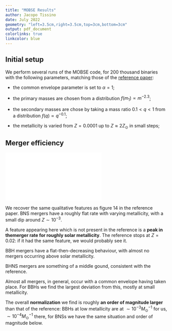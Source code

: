 ```yaml
---
title: "MOBSE Results"
author: Jacopo Tissino
date: July 2022
geometry: "left=3.5cm,right=3.5cm,top=3cm,bottom=3cm"
output: pdf_document
colorlinks: true
linkcolor: blue
---
```


## Initial setup

We perform several runs of the MOBSE code, 
for 200 thousand binaries with the following parameters,
matching those of the [reference paper](https://arxiv.org/abs/1806.00001):

- the common envelope parameter is set to $\alpha = 1$;
- the primary masses are chosen from a distribution $f(m_1) \propto m^{-2.3}$;
- the secondary masses are chose by taking a mass ratio $0.1< q < 1$ 
    from a distribution $f(q) \propto q^{-0.1}$;

- the metallicity is varied from $Z = 0.0001$ up to $Z \approx 2 Z_{\odot}$ in small steps;

## Merger efficiency

![Merger efficiency](merger_efficiency.pdf)

We recover the same qualitative features as figure 14 in the reference paper.
BNS mergers have a roughly flat rate with varying metallicity, with a 
small dip around $Z \sim 10^{-3}$. 

A feature appearing here which is not present in the reference is a 
__peak in themerger rate for roughly solar metallicity__.
The reference stops at $Z = 0.02$: if it had the same feature, we would probably see it.

BBH mergers have a flat-then-decreasing behaviour, with almost no mergers 
occurring above solar metallicity.

BHNS mergers are something of a middle gound, consistent with the reference.

Almost all mergers, in general, occur with a common envelope having taken place.
For BBHs we find the largest deviation from this, mostly at small metallicity.

The overall __normalization__ we find is roughly __an order of magnitude larger__
than that of the reference: BBHs at low metallicity are at $\sim 10^{-3} M_{\odot}^{-1}$
for us, $\sim 10^{-4} M_{\odot}^{-1}$ there, for BNSs we have the same situation 
and order of magnitude below.

